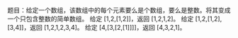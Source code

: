 题目：给定一个数组，该数组中的每个元素要么是个数组，要么是整数。将其变成一个只包含整数的简单数组。
给定 [1,2,[1,2]]，返回 [1,2,1,2]。
给定 [1,2,[1,2],[3,4]]，返回 [1,2,1,2,3,4]。
给定 [4,[3,[2,[1]]]]，返回 [4,3,2,1]。